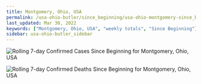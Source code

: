 ```yaml
---
title: Montgomery, Ohio, USA
permalink: /usa-ohio-butler/since_beginning/usa-ohio-montgomery-since_beginning.html
last_updated: Mar 30, 2022
keywords: ["Montgomery, Ohio, USA", "weekly totals", "Since Beginning"]
sidebar: usa-ohio-butler_sidebar
---
```


![Rolling 7-day Confirmed Cases Since Beginning for Montgomery, Ohio, USA](/covid_tracker/images/graphs/usa-ohio-montgomery-rolling_7_days_confirmed-since_beginning_graph.png)

![Rolling 7-day Confirmed Deaths Since Beginning for Montgomery, Ohio, USA](/covid_tracker/images/graphs/usa-ohio-montgomery-rolling_7_days_deaths-since_beginning_graph.png)
